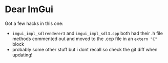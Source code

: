 # Dear ImGui

Got a few hacks in this one:
- `imgui_impl_sdlrenderer3` and `imgui_impl_sdl3.cpp` both had their .h file methods commented out and moved to the .ccp file in an `extern "C"` block
- probably some other stuff but i dont recall so check the git diff when updating!